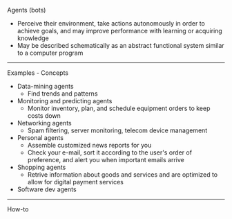 Agents (bots)

* Perceive their environment, take actions autonomously in order to achieve goals, and may improve performance with learning or acquiring knowledge
* May be described schematically as an abstract functional system similar to a computer program

- - - -
Examples - Concepts
* Data-mining agents
  * Find trends and patterns 
* Monitoring and predicting agents
  * Monitor inventory, plan, and schedule equipment orders to keep costs down
* Networking agents
  * Spam filtering, server monitoring, telecom device management   
* Personal agents
  * Assemble customized news reports for you
  * Check your e-mail, sort it according to the user's order of preference, and alert you when important emails arrive
* Shopping agents
  * Retrive information about goods and services and are optimized to allow for digital payment services
* Software dev agents 

- - - -
How-to
